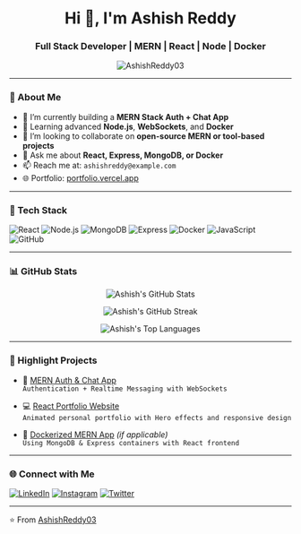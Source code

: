 <h1 align="center">Hi 👋, I'm Ashish Reddy</h1>
<h3 align="center">Full Stack Developer | MERN | React | Node | Docker</h3>

<p align="center">
  <img src="https://komarev.com/ghpvc/?username=AshishReddy03&label=Profile%20views&color=0e75b6&style=flat" alt="AshishReddy03" />
</p>

---

### 🚀 About Me

- 🔭 I’m currently building a **MERN Stack Auth + Chat App**
- 🌱 Learning advanced **Node.js**, **WebSockets**, and **Docker**
- 👯 I’m looking to collaborate on **open-source MERN or tool-based projects**
- 💬 Ask me about **React, Express, MongoDB, or Docker**
- 📫 Reach me at: `ashishreddy@example.com`
- 🌐 Portfolio: [portfolio.vercel.app](https://portfolio-ruby-seven-wpprw3w7az.vercel.app)

---

### 🧠 Tech Stack

![React](https://img.shields.io/badge/-React-61DAFB?logo=react&logoColor=black&style=for-the-badge)
![Node.js](https://img.shields.io/badge/-Node.js-339933?logo=nodedotjs&logoColor=white&style=for-the-badge)
![MongoDB](https://img.shields.io/badge/-MongoDB-4EA94B?logo=mongodb&logoColor=white&style=for-the-badge)
![Express](https://img.shields.io/badge/-Express.js-000000?logo=express&logoColor=white&style=for-the-badge)
![Docker](https://img.shields.io/badge/-Docker-2496ED?logo=docker&logoColor=white&style=for-the-badge)
![JavaScript](https://img.shields.io/badge/-JavaScript-F7DF1E?logo=javascript&logoColor=black&style=for-the-badge)
![GitHub](https://img.shields.io/badge/-GitHub-181717?logo=github&logoColor=white&style=for-the-badge)

---

### 📊 GitHub Stats

<p align="center">
  <img src="https://github-readme-stats.vercel.app/api?username=AshishReddy03&show_icons=true&theme=radical" alt="Ashish's GitHub Stats"/>
</p>

<p align="center">
  <img src="https://github-readme-streak-stats.herokuapp.com/?user=AshishReddy03&theme=radical" alt="Ashish's GitHub Streak"/>
</p>

<p align="center">
  <img src="https://github-readme-stats.vercel.app/api/top-langs/?username=AshishReddy03&layout=compact&theme=radical" alt="Ashish's Top Languages"/>
</p>

---

### 🧪 Highlight Projects

- 🔐 [MERN Auth & Chat App](https://github.com/AshishReddy03/Chat_Mern)  
  `Authentication + Realtime Messaging with WebSockets`

- 💻 [React Portfolio Website](https://portfolio-ruby-seven-wpprw3w7az.vercel.app)  
  `Animated personal portfolio with Hero effects and responsive design`

- 🐳 [Dockerized MERN App](https://github.com/AshishReddy03/docker-mern-app) *(if applicable)*  
  `Using MongoDB & Express containers with React frontend`

---

### 🌐 Connect with Me

[![LinkedIn](https://img.shields.io/badge/-LinkedIn-blue?style=flat-square&logo=Linkedin&logoColor=white&link=https://linkedin.com/in/your-profile)](https://linkedin.com/in/your-profile)
[![Instagram](https://img.shields.io/badge/-Instagram-E4405F?style=flat-square&logo=Instagram&logoColor=white&link=https://instagram.com/your-profile)](https://instagram.com/your-profile)
[![Twitter](https://img.shields.io/badge/-X-black?style=flat-square&logo=X&logoColor=white)](https://x.com/your-profile)

---

⭐️ From [AshishReddy03](https://github.com/AshishReddy03)

